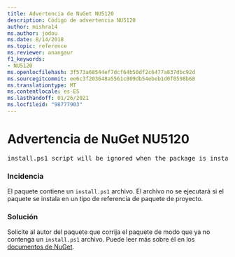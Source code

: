 ```yaml
---
title: Advertencia de NuGet NU5120
description: Código de advertencia NU5120
author: mishra14
ms.author: jodou
ms.date: 8/14/2018
ms.topic: reference
ms.reviewer: anangaur
f1_keywords:
- NU5120
ms.openlocfilehash: 3f573a68544ef7dcf64b50df2c6477a837dbc92d
ms.sourcegitcommit: ee6c3f203648a5561c809db54ebeb1d0f0598b68
ms.translationtype: MT
ms.contentlocale: es-ES
ms.lasthandoff: 01/26/2021
ms.locfileid: "98777903"
---
```

# <a name="nuget-warning-nu5120"></a>Advertencia de NuGet NU5120
<pre>install.ps1 script will be ignored when the package is installed after the migration.</pre>

### <a name="issue"></a>Incidencia

El paquete contiene un `install.ps1` archivo. El archivo no se ejecutará si el paquete se instala en un tipo de referencia de paquete de proyecto.


### <a name="solution"></a>Solución

Solicite al autor del paquete que corrija el paquete de modo que ya no contenga un `install.ps1` archivo. Puede leer más sobre él en los [documentos de NuGet](../../consume-packages/migrate-packages-config-to-package-reference.md).
